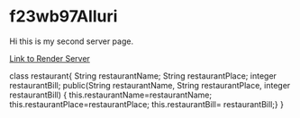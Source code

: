 # f23wb97Alluri
Hi this is my second server page.

[Link to Render Server](https://f23wb97Alluri.onrender.com)

class restaurant{ String restaurantName; String restaurantPlace; integer restaurantBill; public(String restaurantName, String restaurantPlace, integer restaurantBill) { this.restaurantName=restaurantName; this.restaurantPlace=restaurantPlace; this.restaurantBill= restaurantBill;} }